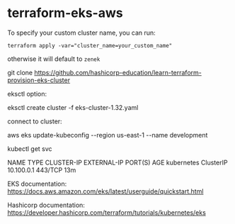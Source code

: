 # terraform-eks-aws

To specify your custom cluster name, you can run:

```terraform apply -var="cluster_name=your_custom_name"```

otherwise it will default to `zenek`


git clone https://github.com/hashicorp-education/learn-terraform-provision-eks-cluster

eksctl option:

eksctl create cluster -f eks-cluster-1.32.yaml

connect to cluster:

aws eks update-kubeconfig --region us-east-1 --name development

kubectl get svc

NAME         TYPE        CLUSTER-IP   EXTERNAL-IP   PORT(S)   AGE
kubernetes   ClusterIP   10.100.0.1   <none>        443/TCP   13m

EKS documentation:
https://docs.aws.amazon.com/eks/latest/userguide/quickstart.html

Hashicorp documentation:
https://developer.hashicorp.com/terraform/tutorials/kubernetes/eks